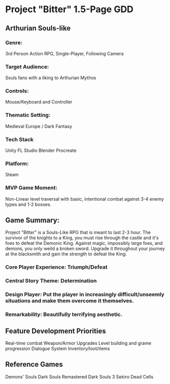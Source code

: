 # Project "Bitter" 1.5-Page GDD
## Arthurian Souls-like 
### Genre: 
3rd Person Action RPG, Single-Player, Following Camera
### Target Audience: 
Souls fans with a liking to Arthurian Mythos
### Controls:
Mouse/Keyboard and Controller
### Thematic Setting:
Medieval Europe / Dark Fantasy 
### Tech Stack
Unity
FL Studio
Blender
Procreate
### Platform:
Steam
### MVP Game Moment:
Non-Linear level traversal with basic, intentional combat against 3-4 enemy types and 1-2 bosses.

## Game Summary:
Project "Bitter" is a Souls-Like RPG that is meant to last 2-3 hour. The survivor of the knights to a King, you must rise through the castle and it's foes to defeat the Demonic King. Against magic, impossibly large foes, and demons, you only weild a broken sword. Upgrade it throughout your journey at the blacksmith and gain the strength to defeat the King.

### Core Player Experience: Triumph/Defeat
### Central Story Theme: Determination
### Design Player: Put the player in increasingly difficult/unseemly situations and make them overcome it themselves.
### Remarkability: Beautifully terrifying aesthetic.

## Feature Development Priorities
Real-time combat
Weapon/Armor Upgrades
Level building and grame progression
Dialogue System
Inventory/loot/items

## Reference Games
Demons' Souls
Dark Souls Remastered
Dark Souls 3
Sekiro
Dead Cells
